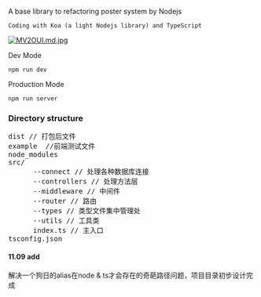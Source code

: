 
A base library to refactoring poster system by Nodejs


````
Coding with Koa (a light Nodejs library) and TypeScript 
````

[![MV2OUI.md.jpg](https://s2.ax1x.com/2019/11/08/MV2OUI.md.jpg)](https://imgchr.com/i/MV2OUI)


Dev Mode
```
npm run dev
```

Production Mode
```
npm run server
```
### Directory structure

<pre>
dist // 打包后文件
example  //前端测试文件
node_modules
src/
    &emsp;&emsp;--connect // 处理各种数据库连接
    &emsp;&emsp;--controllers // 处理方法层
    &emsp;&emsp;--middleware // 中间件
    &emsp;&emsp;--router // 路由
    &emsp;&emsp;--types // 类型文件集中管理处
    &emsp;&emsp;--utils // 工具类
    &emsp;&emsp;index.ts // 主入口
tsconfig.json
</pre>

#### 11.09 add
解决一个狗日的alias在node & ts才会存在的奇葩路径问题，项目目录初步设计完成







